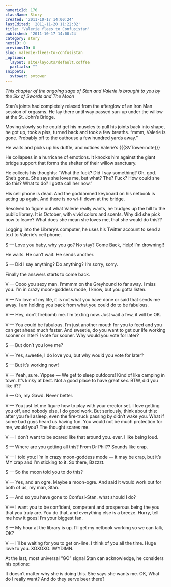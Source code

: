 ```yaml
---
numericId: 176
className: Story
created: '2011-10-17 14:00:24'
lastEdited: '2011-11-20 11:22:32'
title: 'Valerie flees to Confusistan'
published: '2011-10-17 14:00:24'
category: story
nextID: 0
previousID: 0
slug: valerie-flees-to-confusistan
_options:
  layout: site/layouts/default.coffee
  partials: ""
snippets:
  svtower: svtower
---
```

_This chapter of the ongoing saga of Stan and Valerie is brought to you by the Six of Swords and The Moon_

Stan’s joints had completely relaxed from the afterglow of an Iron Man session of orgasms. He lay there until way passed sun-up under the willow at the St. John’s Bridge.

Moving slowly so he could get his muscles to pull his joints back into shape, he got up, took a piss, turned back and took a few breaths. “mmm, Valerie is gone. Probably off to the outhouse a few hundred yards away.”

He waits and picks up his duffle, and notices Valerie’s {{{SVTower:note}}}

He collapses in a hurricane of emotions. It knocks him against the giant bridge support that forms the shelter of their willow sanctuary.

He collects his thoughts: “What the fuck? Did I say something? Oh, god. She’s gone. She says she loves me, but what? The? Fuck? How could she do this? What to do? I gotta call her now.”

His cell phone is dead. And the goddamned keyboard on his netbook is acting up again. And there is no wi-fi down at the bridge.

Resolved to figure out what Valerie really wants, he trudges up the hill to the public library. It is October, with vivid colors and scents. Why did she pick now to leave? What does she mean she loves me, that she would do this??

Logging into the Library’s computer, he uses his Twitter account to send a text to Valerie’s cell phone.

S — Love you baby, why you go? No stay? Come Back, Help! I’m drowning!!

He waits. He can’t wait. He sends another.

S — Did I say anything? Do anything? I’m sorry, sorry.

Finally the answers starts to come back.

V — Oooo you sexy man. I’mmmm on the Greyhound to far away. I miss you. I’m in crazy moon-goddess mode, I know, but you gotta listen.

V — No love of my life, it is not what you have done or said that sends me away. I am holding you back from what you could do to be fabulous.

V — Hey, don’t firebomb me. I’m texting now. Just wait a few, it will be OK.

V — You could be fabulous. I’m just another mouth for you to feed and you can get ahead much faster. And sweetie, do you want to get our life working sooner or later? I vote for sooner. Why would you vote for later?

S — But don’t you love me?

V — Yes, sweetie, I do love you, but why would you vote for later?

S — But it’s working now!

V — Yeah, sure. Yippee — We get to sleep outdoors! Kind of like camping in town. It’s kinky at best. Not a good place to have great sex. BTW, did you like it??

S — Oh, my Gawd. Never better.

V — You just let me figure how to play with your erector set. I love getting you off, and nobody else, I do good work. But seriously, think about this: after you fell asleep, even the fire-truck passing by didn’t wake you. What if some bad guys heard us having fun. You would not be much protection for me, would you? The thought scares me.

V — I don’t want to be scared like that around you. ever. I like being loud.

S — Where are you getting all this? From Dr Phil?? Sounds like crap.

V — I told you: I’m in crazy moon-goddess mode — it may be crap, but it’s MY crap and I’m sticking to it. So there, Bzzzzt.

S — So the moon told you to do this?

V — Yes, and an ogre. Maybe a moon-ogre. And said it would work out for both of us, my man, Stan.

S — And so you have gone to Confusi-Stan. what should I do?

V — I want you to be confident, competent and prosperous being the you that you truly are. You do that, and everything else is a breeze. Hurry, tell me how it goes! I’m your biggest fan.

S — My hour at the library is up. I’ll get my netbook working so we can talk, OK?

V — I’ll be waiting for you to get on-line. I think of you all the time. Huge love to you. XOXOXO. IWYDIMN.

At the last, most universal “GO” signal Stan can acknowledge, he considers his options:

It doesn’t matter why she is doing this. She says she wants me. OK, What do I really want? And do they serve beer there?

